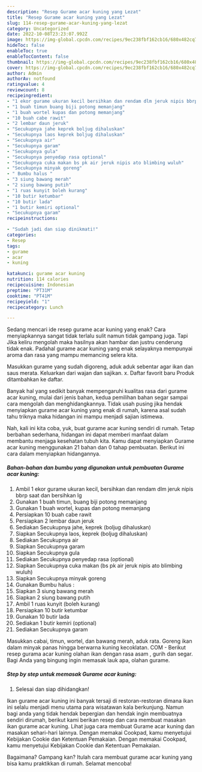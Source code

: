 ```yaml
---
description: "Resep Gurame acar kuning yang Lezat"
title: "Resep Gurame acar kuning yang Lezat"
slug: 114-resep-gurame-acar-kuning-yang-lezat
category: Uncategorized
date: 2022-10-08T23:23:07.992Z
image: https://img-global.cpcdn.com/recipes/9ec238fbf162cb16/680x482cq70/gurame-acar-kuning-foto-resep-utama.jpg
hideToc: false
enableToc: true
enableTocContent: false
thumbnail: https://img-global.cpcdn.com/recipes/9ec238fbf162cb16/680x482cq70/gurame-acar-kuning-foto-resep-utama.jpg
cover: https://img-global.cpcdn.com/recipes/9ec238fbf162cb16/680x482cq70/gurame-acar-kuning-foto-resep-utama.jpg
author: Admin
authorAv: notfound
ratingvalue: 4
reviewcount: 8
recipeingredient:
- "1 ekor gurame ukuran kecil bersihkan dan rendam dlm jeruk nipis bbrp saat dan bersihkan lg"
- "1 buah timun buang biji potong memanjang"
- "1 buah wortel kupas dan potong memanjang"
- "10 buah cabe rawit"
- "2 lembar daun jeruk"
- "Secukupnya jahe keprek boljug dihaluskan"
- "Secukupnya laos keprek boljug dihaluskan"
- "Secukupnya air"
- "Secukupnya garam"
- "Secukupnya gula"
- "Secukupnya penyedap rasa optional"
- "Secukupnya cuka makan bs pk air jeruk nipis ato blimbing wuluh"
- "Secukupnya minyak goreng"
- " Bumbu halus "
- "3 siung bawang merah"
- "2 siung bawang putih"
- "1 ruas kunyit boleh kurang"
- "10 butir ketumbar"
- "10 butir lada"
- "1 butir kemiri optional"
- "Secukupnya garam"
recipeinstructions:

- "Sudah jadi dan siap dinikmati!"
categories:
- Resep
tags:
- gurame
- acar
- kuning

katakunci: gurame acar kuning 
nutrition: 114 calories
recipecuisine: Indonesian
preptime: "PT31M"
cooktime: "PT41M"
recipeyield: "1"
recipecategory: Lunch

---
```



Sedang mencari ide resep gurame acar kuning yang enak? Cara menyiapkannya sangat tidak terlalu sulit namun tidak gampang juga. Tapi Jika keliru mengolah maka hasilnya akan hambar dan justru cenderung tidak enak. Padahal gurame acar kuning yang enak selayaknya mempunyai aroma dan rasa yang mampu memancing selera kita.


Masukkan gurame yang sudah digoreng, aduk aduk sebentar agar ikan dan saus merata. Keluarkan dari wajan dan sajikan. x. Daftar favorit baru Produk ditambahkan ke daftar.

Banyak hal yang sedikit banyak mempengaruhi kualitas rasa dari gurame acar kuning, mulai dari jenis bahan, kedua pemilihan bahan segar sampai cara mengolah dan menghidangkannya. Tidak usah pusing jika hendak menyiapkan gurame acar kuning yang enak di rumah, karena asal sudah tahu triknya maka hidangan ini mampu menjadi sajian istimewa.


Nah, kali ini kita coba, yuk, buat gurame acar kuning sendiri di rumah. Tetap berbahan sederhana, hidangan ini dapat memberi manfaat dalam membantu menjaga kesehatan tubuh kita. Kamu dapat menyiapkan Gurame acar kuning menggunakan 21 bahan dan 0 tahap pembuatan. Berikut ini cara dalam menyiapkan hidangannya.

<!--inarticleads1-->

##### Bahan-bahan dan bumbu yang digunakan untuk pembuatan Gurame acar kuning:

1. Ambil 1 ekor gurame ukuran kecil, bersihkan dan rendam dlm jeruk nipis bbrp saat dan bersihkan lg
1. Gunakan 1 buah timun, buang biji potong memanjang
1. Gunakan 1 buah wortel, kupas dan potong memanjang
1. Persiapkan 10 buah cabe rawit
1. Persiapkan 2 lembar daun jeruk
1. Sediakan Secukupnya jahe, keprek (boljug dihaluskan)
1. Siapkan Secukupnya laos, keprek (boljug dihaluskan)
1. Sediakan Secukupnya air
1. Siapkan Secukupnya garam
1. Siapkan Secukupnya gula
1. Sediakan Secukupnya penyedap rasa (optional)
1. Siapkan Secukupnya cuka makan (bs pk air jeruk nipis ato blimbing wuluh)
1. Siapkan Secukupnya minyak goreng
1. Gunakan  Bumbu halus :
1. Siapkan 3 siung bawang merah
1. Siapkan 2 siung bawang putih
1. Ambil 1 ruas kunyit (boleh kurang)
1. Persiapkan 10 butir ketumbar
1. Gunakan 10 butir lada
1. Sediakan 1 butir kemiri (optional)
1. Sediakan Secukupnya garam


Masukkan cabai, timun, wortel, dan bawang merah, aduk rata. Goreng ikan dalam minyak panas hingga berwarna kuning kecoklatan. COM - Berikut resep gurama acar kuning olahan ikan dengan rasa asam , gurih dan segar. Bagi Anda yang bingung ingin memasak lauk apa, olahan gurame. 

<!--inarticleads2-->

##### Step by step untuk memasak Gurame acar kuning:


1. Selesai dan siap dihidangkan!

Ikan gurame acar kuning ini banyak tersaji di restoran-restoran dimana ikan ini selalu menjadi menu utama para wisatawan kala berkunjung. Namun bagi anda yang tidak hendak bepergian dan hendak ingin membuatnya sendiri dirumah, berikut kami berikan resep dan cara membuat masakan ikan gurame acar kuning. Lihat juga cara membuat Gurame acar kuning dan masakan sehari-hari lainnya. Dengan memakai Cookpad, kamu menyetujui Kebijakan Cookie dan Ketentuan Pemakaian. Dengan memakai Cookpad, kamu menyetujui Kebijakan Cookie dan Ketentuan Pemakaian. 

Bagaimana? Gampang kan? Itulah cara membuat gurame acar kuning yang bisa kamu praktikkan di rumah. Selamat mencoba!
